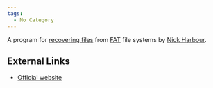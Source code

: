 ```yaml
---
tags:
  - No Category
---
```

A program for [recovering files](recovering_deleted_data.md)
from [FAT](fat.md) file systems by [Nick
Harbour](nick_harbour.md).

## External Links

- [Official website](http://sourceforge.net/projects/fatback/)